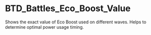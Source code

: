 # BTD_Battles_Eco_Boost_Value
Shows the exact value of Eco Boost used on different waves. Helps to determine optimal power usage timing.
